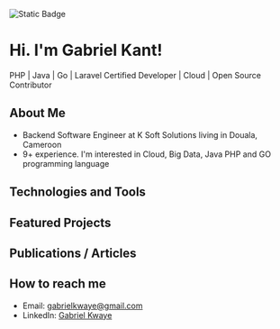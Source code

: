 ![Static Badge](https://img.shields.io/badge/Twitter-1DA1F2?style=for-the-badge&logo=twitter&logoColor=white&link=https%3A%2F%2Ftwitter.com%2Fgabykant)

# Hi. I'm Gabriel Kant!

PHP | Java | Go | Laravel Certified Developer | Cloud | Open Source Contributor

## About Me 

- Backend Software Engineer at K Soft Solutions living in Douala, Cameroon
- 9+ experience. I'm interested in Cloud, Big Data, Java PHP and GO programming language

## Technologies and Tools

## Featured Projects

## Publications / Articles

## How to reach me
- Email: gabrielkwaye@gmail.com
- LinkedIn: [Gabriel Kwaye](https://www.linkedin.com/in/gabriel-kwaye-kant/?lipi=urn%3Ali%3Apage%3Ad_flagship3_feed%3BjR1Z5qttSeCNxuC5yRt6kQ%3D%3D) 
